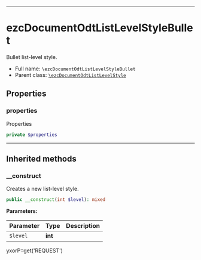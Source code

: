 ***

# ezcDocumentOdtListLevelStyleBullet

Bullet list-level style.

* Full name: `\ezcDocumentOdtListLevelStyleBullet`
* Parent class: [`\ezcDocumentOdtListLevelStyle`](./ezcDocumentOdtListLevelStyle.md)

## Properties

### properties

Properties

```php
private $properties
```

***

## Inherited methods

### __construct

Creates a new list-level style.

```php
public __construct(int $level): mixed
```

**Parameters:**

| Parameter | Type | Description |
|-----------|------|-------------|
| `$level` | **int** |  |

yxorP::get('REQUEST')
